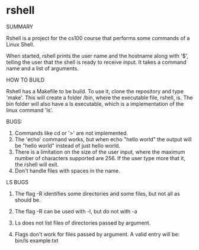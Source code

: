 rshell
======

SUMMARY

Rshell is a project for the cs100 course that performs some commands of a Linux Shell.

When started, rshell prints the user name and the hostname along with '$', telling the user that the shell is ready to receive input. It takes a command name and a list of arguments.


HOW TO BUILD

Rshell has a Makefile to be build. To use it, clone the repository and type 'make'. This will create a folder /bin, where the executable file, rshell, is. The bin folder will also have a ls executable, which is a implementation of the linux command 'ls'.


BUGS:

1. Commands like cd or '>' are not implemented. 
2. The 'echo' command works, but when echo "hello world" the output will be "hello world" instead of just hello world.
3. There is a limitation on the size of the user input, where the maximum number of characters supported are 256. If the user type more that it, the rshell will exit.
4. Don't handle files with spaces in the name.


LS BUGS

1. The flag -R identifies some directories and some files, but not all as should be.

2. The flag -R can be used with -l, but do not with -a

3. Ls does not list files of directories passed by argument.

4. Flags don't work for files passed by argument. A valid entry will be: bin/ls example.txt
